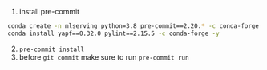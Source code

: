1. install pre-commit

```bash
conda create -n mlserving python=3.8 pre-commit==2.20.* -c conda-forge -y
conda install yapf==0.32.0 pylint==2.15.5 -c conda-forge -y
```

2. `pre-commit install`
3. before `git commit` make sure to run `pre-commit run`
